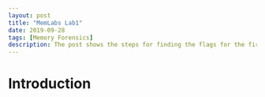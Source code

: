 ```yaml
---
layout: post
title: "MemLabs Lab1"
date: 2019-09-28
tags: [Memory Forensics] 
description: The post shows the steps for finding the flags for the first challenge of MemLabs.
---
```


# Introduction
